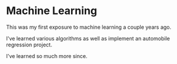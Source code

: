 # Machine Learning

This was my first exposure to machine learning a couple years ago.

I've learned various algorithms as well as implement an automobile regression project.

I've learned so much more since.